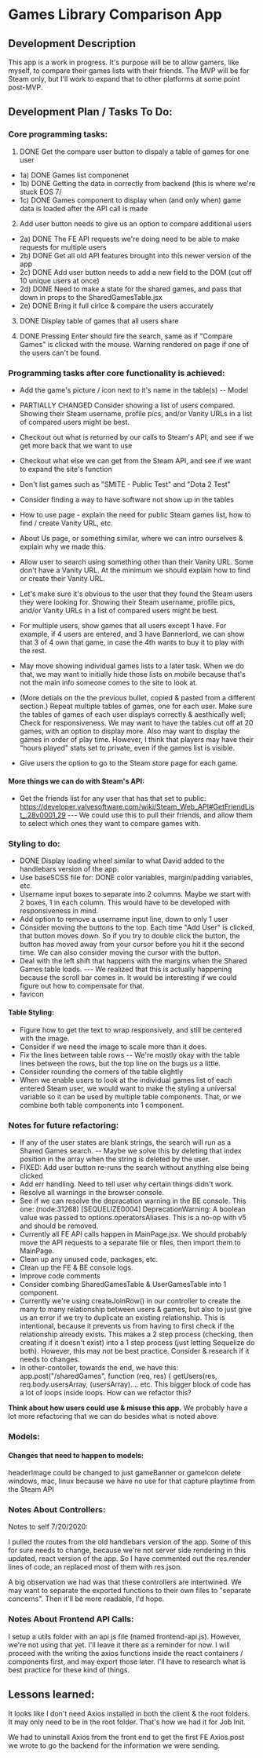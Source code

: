 # Games Library Comparison App

## Development Description

This app is a work in progress. It's purpose will be to allow gamers, like myself, to compare their games lists with their friends. The MVP will be for Steam only, but I'll work to expand that to other platforms at some point post-MVP.

## Development Plan / Tasks To Do:

### Core programming tasks:

1) DONE Get the compare user button to dispaly a table of games for one user
- 1a) DONE Games list componenet 
- 1b) DONE Getting the data in correctly from backend (this is where we're stuck EOS 7/
- 1c) DONE Games component to display when (and only when) game data is loaded after the API call is made

2) Add user button needs to give us an option to compare additional users
- 2a) DONE The FE API requests we're doing need to be able to make requests for multiple users
- 2b) DONE Get all old API features brought into this newer version of the app
- 2c) DONE Add user button needs to add a new field to the DOM (cut off 10 unique users at once)
- 2d) DONE Need to make a state for the shared games, and pass that down in props to the SharedGamesTable.jsx
- 2e) DONE Bring it full cirlce & compare the users accurately

3) DONE Display table of games that all users share

4) DONE Pressing Enter should fire the search, same as if "Compare Games" is clicked with the mouse. Warning rendered on page if one of the users can't be found.

### Programming tasks after core functionality is achieved:

- Add the game's picture / icon next to it's name in the table(s) -- Model
- PARTIALLY CHANGED Consider showing a list of users compared. Showing their Steam username, profile pics, and/or Vanity URLs in a list of compared users might be best. 
- Checkout out what is returned by our calls to Steam's API, and see if we get more back that we want to use
- Checkout what else we can get from the Steam API, and see if we want to expand the site's function

- Don't list games such as "SMITE - Public Test" and "Dota 2 Test"
- Consider finding a way to have software not show up in the tables
- How to use page - explain the need for public Steam games list, how to find / create Vanity URL, etc.
- About Us page, or something similar, where we can intro ourselves & explain why we made this.
- Allow user to search using something other than their Vanity URL. Some don't have a Vanity URL. At the minimum we should explain how to find or create their Vanity URL.
- Let's make sure it's obvious to the user that they found the Steam users they were looking for. Showing their Steam username, profile pics, and/or Vanity URLs in a list of compared users might be best.
- For multiple users, show games that all users except 1 have. For example, if 4 users are entered, and 3 have Bannerlord, we can show that 3 of 4 own that game, in case the 4th wants to buy it to play with the rest.
- May move showing individual games lists to a later task. When we do that, we may want to initially hide those lists on mobile because that's not the main info someone comes to the site to look at.
- (More detials on the the previous bullet, copied & pasted from a different section.) Repeat multiple tables of games, one for each user. Make sure the tables of games of each user displays correctly & aesthically well; Check for responsiveness. We may want to have the tables cut off at 20 games, with an option to display more. Also may want to display the games in order of play time. However, I think that players may have their "hours played" stats set to private, even if the games list is visible.
- Give users the option to go to the Steam store page for each game.

#### More things we can do with Steam's API:

- Get the friends list for any user that has that set to public: https://developer.valvesoftware.com/wiki/Steam_Web_API#GetFriendList_.28v0001.29 --- We could use this to pull their friends, and allow them to select which ones they want to compare games with.


### Styling to do:

- DONE Display loading wheel similar to what David added to the handlebars version of the app.
- Use baseSCSS file for: DONE color variables, margin/padding variables, etc.
- Username input boxes to separate into 2 columns. Maybe we start with 2 boxes, 1 in each column. This would have to be developed with responsiveness in mind.
- Add option to remove a username input line, down to only 1 user
- Consider moving the buttons to the top. Each time "Add User" is clicked, that button moves down. So if you try to double click the button, the button has moved away from your cursor before you hit it the second time. We can also consider moving the cursor with the button.
- Deal with the left shift that happens with the margins when the Shared Games table loads. --- We realized that this is actually happening because the scroll bar comes in. It would be interesting if we could figure out how to compensate for that.
- favicon

#### Table Styling:

- Figure how to get the text to wrap responsively, and still be centered with the image.
- Consider if we need the image to scale more than it does.
- Fix the lines between table rows -- We're mostly okay with the table lines between the rows, but the top line on the <th> bugs us a little.
- Consider rounding the corners of the table slightly
- When we enable users to look at the individual games list of each entered Steam user, we would want to make the styling a universal variable so it can be used by multiple table components. That, or we combine both table components into 1 component.

### Notes for future refactoring:

- If any of the user states are blank strings, the search will run as a Shared Games search. -- Maybe we solve this by deleting that index position in the array when the string is deleted by the user.
- FIXED: Add user button re-runs the search without anything else being clicked
- Add err handling. Need to tell user why certain things didn't work.
- Resolve all warnings in the browser console.
- See if we can resolve the depracation warning in the BE console. This one: (node:31268) [SEQUELIZE0004] DeprecationWarning: A boolean value was passed to options.operatorsAliases. This is a no-op with v5 and should be removed.
- Currently all FE API calls happen in MainPage.jsx. We should probably move the API requests to a separate file or files, then import them to MainPage.
- Clean up any unused code, packages, etc.
- Clean up the FE & BE console logs.
- Improve code comments
- Consider combing SharedGamesTable & UserGamesTable into 1 component.
- Currently we're using createJoinRow() in our controller to create the many to many relationship between users & games, but also to just give us an error if we try to duplicate an existing relationship. This is intentional, because it prevents us from having to first check if the relationship already exists. This makes a 2 step process (checking, then creating if it doesn't exist) into a 1 step process (just letting Sequelize do both). However, this may not be best practice. Consider & research if it needs to changes.
- In other-contoller, towards the end, we have this: app.post("/sharedGames", function (req, res) { getUsers(res, req.body.usersArray, (usersArray).... etc. This bigger block of code has a lot of loops inside loops. How can we refactor this?

**Think about how users could use & misuse this app.** We probably have a lot more refactoring that we can do besides what is noted above.

### Models:

#### Changes that need to happen to models:

headerImage could be changed to just gameBanner or gameIcon
delete windows, mac, linux because we have no use for that
capture playtime from the Steam API


### Notes About Controllers:

Notes to self 7/20/2020:

I pulled the routes from the old handlebars version of the app. Some of this for sure needs to change, because we're not server side rendering in this updated, react version of the app. So I have commented out the res.render lines of code, an replaced most of them with res.json.

A big observation we had was that these controllers are intertwined. We may want to separate the exported functions to their own files to "separate concerns". Then it'll be more readable, I'd hope.

### Notes About Frontend API Calls:

I setup a utils folder with an api js file (named frontend-api.js). However, we're not using that yet. I'll leave it there as a reminder for now. I will proceed with the writing the axios functions inside the react containers / components first, and may export those later. I'll have to research what is best practice for these kind of things.

## Lessons learned:

It looks like I don't need Axios installed in both the client & the root folders. It may only need to be in the root folder. That's how we had it for Job Init.

We had to uninstall Axios from the front end to get the first FE Axios.post we wrote to go the backend for the information we were sending.